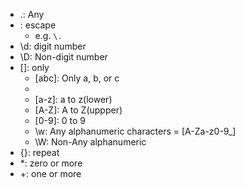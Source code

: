 * .: Any
* \: escape 
    * e.g. `\.`
* \d: digit number
* \D: Non-digit number
* []: only 
    * [abc]: Only a, b, or c
    * [^abc]: Not a, b, nor c
    * [a-z]: a to z(lower)
    * [A-Z]: A to Z(uppper)
    * [0-9]: 0 to 9
    * \w: Any alphanumeric characters = [A-Za-z0-9_]
    * \W: Non-Any alphanumeric
* {}: repeat
* *: zero or more
* +: one or more